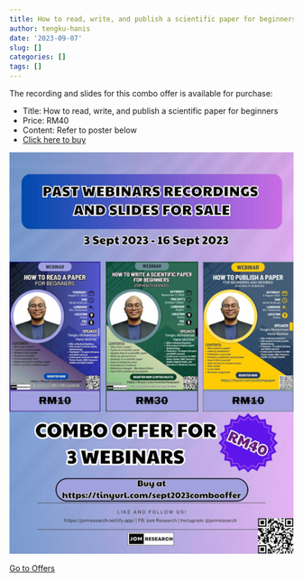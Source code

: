```yaml
---
title: How to read, write, and publish a scientific paper for beginners
author: tengku-hanis
date: '2023-09-07'
slug: []
categories: []
tags: []
---
```


The recording and slides for this combo offer is available for purchase:

- Title: How to read, write, and publish a scientific paper for beginners
- Price: RM40
- Content: Refer to poster below
- [Click here to buy](https://docs.google.com/forms/d/e/1FAIpQLSejBFQcL27ptCg8IoQ6TwhXa5MZvI5CUWrjs6uX2wB1fyPQuA/viewform?fbclid=IwAR2qm7-6thkfnqi7wc730dATsZNZCq7eNEaYVOVVsSQRWdELgFHh3QAwf84)

![](images/poster4.jpg)

[Go to Offers](/./offers/index.html)